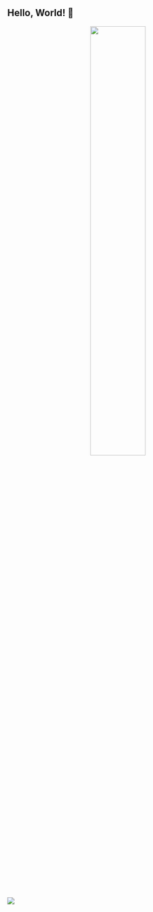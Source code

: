 ## Hello, World! 👋

<div align="center">
  <img width = "50%" src="https://media.giphy.com/media/v1.Y2lkPTc5MGI3NjExMXAycGVkbjE4ZnVwbDBtdmZ5OWlzMzdsMnMzcGd4cDFzcTduc2VlOSZlcD12MV9naWZzX3NlYXJjaCZjdD1n/XCsuZw0hWj8B2/giphy.gif">
</div>

## 
![](https://api.visitorbadge.io/api/VisitorHit?user=ClaudiOoOo0&repo=github-visitors-badge&countColor=%237B1E7A)
